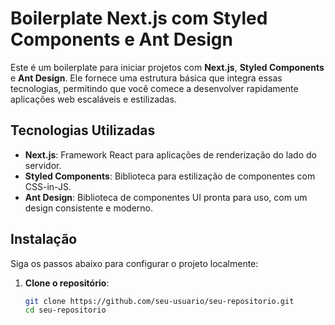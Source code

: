 # Boilerplate Next.js com Styled Components e Ant Design

Este é um boilerplate para iniciar projetos com **Next.js**, **Styled Components** e **Ant Design**. Ele fornece uma estrutura básica que integra essas tecnologias, permitindo que você comece a desenvolver rapidamente aplicações web escaláveis e estilizadas.

## Tecnologias Utilizadas

- **Next.js**: Framework React para aplicações de renderização do lado do servidor.
- **Styled Components**: Biblioteca para estilização de componentes com CSS-in-JS.
- **Ant Design**: Biblioteca de componentes UI pronta para uso, com um design consistente e moderno.

## Instalação

Siga os passos abaixo para configurar o projeto localmente:

1. **Clone o repositório**:

   ```bash
   git clone https://github.com/seu-usuario/seu-repositorio.git
   cd seu-repositorio
